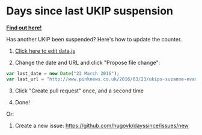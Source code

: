 # Days since last UKIP suspension

[**Find out here!**](https://hugovk.github.io/dayssince/lastukipsuspension/)

Has another UKIP been suspended? Here's how to update the counter.

1. [Click here to edit data.js](https://github.com/hugovk/dayssince/blob/gh-pages/lastukipsuspension/data.js)

2. Change the date and URL and click "Propose file change":
  ```javascript
var last_date = new Date("23 March 2016");
var last_url = "http://www.pinknews.co.uk/2016/03/23/ukips-suzanne-evans-suspended-for-criticising-gay-cure-candidate";
  ```

3. Click "Create pull request" once, and a second time

4. Done!

Or:

1. Create a new issue: https://github.com/hugovk/dayssince/issues/new
